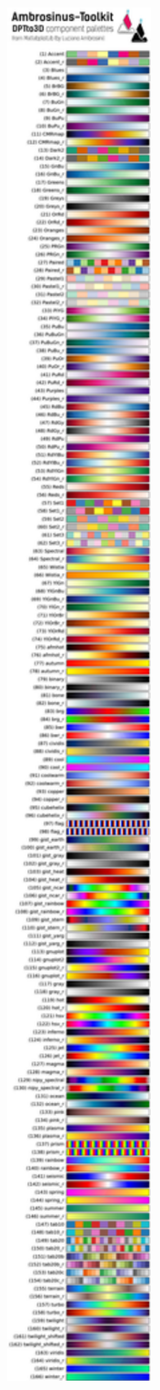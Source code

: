 <div align="center">
<img src="https://github.com/lucianoambrosini/Ambrosinus-Toolkit/blob/main/AI_components/DPT-tools/LA_DPTto3D_Palettes_s.jpg" width="50%" height="50%">
</div>
